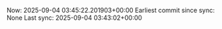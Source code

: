 Now: 2025-09-04 03:45:22.201903+00:00 Earliest commit since sync: None Last sync: 2025-09-04 03:43:02+00:00

